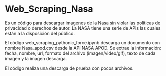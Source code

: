 # Web_Scraping_Nasa
Es un código para descargar imagenes de la Nasa sin violar las políticas de privacidad o derechos de autor. 
La NASA tiene una serie de APIs las cuales están a la disposición del público.

El código web_scraping_pythonic_force.ipynb descarga un documento con nombre Nasa_apod.csv desde la API NASA APOD. Se extrae la información: fecha, nombre, url, formato del archivo (imagen/video/gif), texto de cada imagen y la imagen descarga. 

El código realiza una descarga de prueba con pocos archivos.

